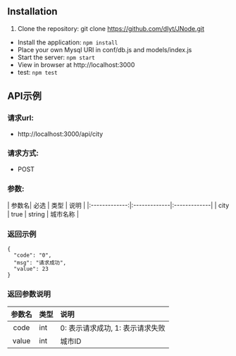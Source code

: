 ## Installation

1.  Clone the repository: git clone https://github.com/dlyt/JNode.git
*  Install the application: `npm install`
*  Place your own Mysql URI in conf/db.js and models/index.js
*  Start the server: `npm start`
*  View in browser at http://localhost:3000
*  test: `npm test`

## API示例

### 请求url:
* http://localhost:3000/api/city

### 请求方式:
* POST

### 参数:

| 参数名| 必选 | 类型 | 说明 |
|:-------------:|:-------------|:-------------|
| city | true | string | 城市名称 |

### 返回示例
```
{
  "code": "0",
  "msg": "请求成功",
  "value": 23
}
```

### 返回参数说明
| 参数名| 类型 | 说明 |
|:-------------:|:-------------|:-------------|
| code | int | 0: 表示请求成功, 1: 表示请求失败 |
| value | int | 城市ID |
